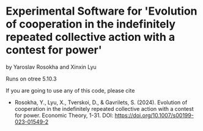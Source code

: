 # Experimental Software for 'Evolution of cooperation in the indefinitely repeated collective action with a contest for power' 
by Yaroslav Rosokha and Xinxin Lyu

Runs on otree 5.10.3

If you are going to use any of this code, please cite

- Rosokha, Y., Lyu, X., Tverskoi, D., & Gavrilets, S. (2024). Evolution of cooperation in the indefinitely repeated collective action with a contest for power. Economic Theory, 1-31. DOI: https://doi.org/10.1007/s00199-023-01549-2
